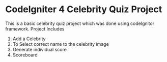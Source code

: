 # CodeIgniter 4 Celebrity Quiz Project

This is a basic celebrity quiz project which was done using codeIgnitor framework. 
Project Includes 
1. Add a Celebrity
2. To Select correct name to the celebrity image
3. Generate individual score 
4. Scoreboard
